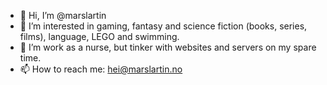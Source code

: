 - 👋 Hi, I’m @marslartin
- 👀 I’m interested in gaming, fantasy and science fiction (books, series, films), language, LEGO and swimming.
- 🌱 I’m work as a nurse, but tinker with websites and servers on my spare time.
- 📫 How to reach me: hei@marslartin.no
